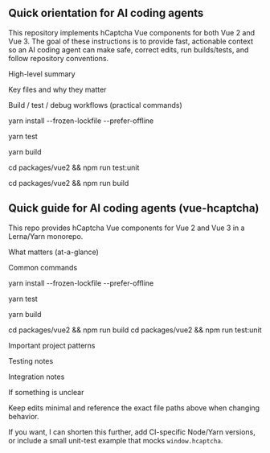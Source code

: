 ## Quick orientation for AI coding agents

This repository implements hCaptcha Vue components for both Vue 2 and Vue 3. The goal of these instructions is to provide fast, actionable context so an AI coding agent can make safe, correct edits, run builds/tests, and follow repository conventions.

High-level summary

Key files and why they matter

Build / test / debug workflows (practical commands)

  yarn install --frozen-lockfile --prefer-offline


  yarn test


  yarn build


  cd packages/vue2 && npm run test:unit


  cd packages/vue2 && npm run build

## Quick guide for AI coding agents (vue-hcaptcha)

This repo provides hCaptcha Vue components for Vue 2 and Vue 3 in a Lerna/Yarn monorepo.

What matters (at-a-glance)

Common commands

  yarn install --frozen-lockfile --prefer-offline


  yarn test


  yarn build


  cd packages/vue2 && npm run build
  cd packages/vue2 && npm run test:unit

Important project patterns

Testing notes

Integration notes

If something is unclear

Keep edits minimal and reference the exact file paths above when changing behavior.

If you want, I can shorten this further, add CI-specific Node/Yarn versions, or include a small unit-test example that mocks `window.hcaptcha`.
